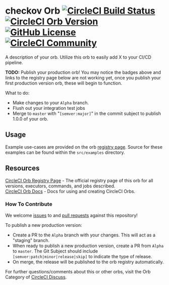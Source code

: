 # checkov Orb [![CircleCI Build Status](https://circleci.com/gh/bridgecrewio/checkov-orb.svg?style=shield "CircleCI Build Status")](https://circleci.com/gh/bridgecrewio/checkov-orb) [![CircleCI Orb Version](https://img.shields.io/badge/endpoint.svg?url=https://badges.circleci.io/orb/bridgecrew/checkov)](https://circleci.com/orbs/registry/orb/bridgecrew/checkov) [![GitHub License](https://img.shields.io/badge/license-MIT-lightgrey.svg)](https://raw.githubusercontent.com/bridgecrewio/checkov-orb/master/LICENSE) [![CircleCI Community](https://img.shields.io/badge/community-CircleCI%20Discuss-343434.svg)](https://discuss.circleci.com/c/ecosystem/orbs)

A description of your orb. Utilize this orb to easily add X to your CI/CD pipeline.

**TODO:**
Publish your production orb! You may notice the badges above and links to the registry page below are not working yet, once you publish your first production version orb, these will begin to function.

What to do:
* Make changes to your `Alpha` branch.
* Flush out your integration test jobs
* Merge to `master` with "`[semver:major]`" in the commit subject to publish 1.0.0 of your orb.


## Usage

Example use-cases are provided on the orb [registry page](https://circleci.com/orbs/registry/orb/bridgecrew/checkov#usage-examples). Source for these examples can be found within the `src/examples` directory.


## Resources

[CircleCI Orb Registry Page](https://circleci.com/orbs/registry/orb/bridgecrew/checkov) - The official registry page of this orb for all versions, executors, commands, and jobs described.  
[CircleCI Orb Docs](https://circleci.com/docs/2.0/orb-intro/#section=configuration) - Docs for using and creating CircleCI Orbs.  

### How To Contribute

We welcome [issues](https://github.com/bridgecrewio/checkov-orb/issues) to and [pull requests](https://github.com/bridgecrewio/checkov-orb/pulls) against this repository!

To publish a new production version:
* Create a PR to the `Alpha` branch with your changes. This will act as a "staging" branch.
* When ready to publish a new production version, create a PR from `Alpha` to `master`. The Git Subject should include `[semver:patch|minor|release|skip]` to indicate the type of release.
* On merge, the release will be published to the orb registry automatically.

For further questions/comments about this or other orbs, visit the Orb Category of [CircleCI Discuss](https://discuss.circleci.com/c/orbs).
